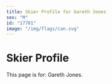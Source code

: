```yaml
---
title: Skier Profile for Gareth Jones
sex: "M"
id: "17781"
image: "/img/flags/can.svg" 
---
```


# Skier Profile

This page is for: Gareth Jones.
    